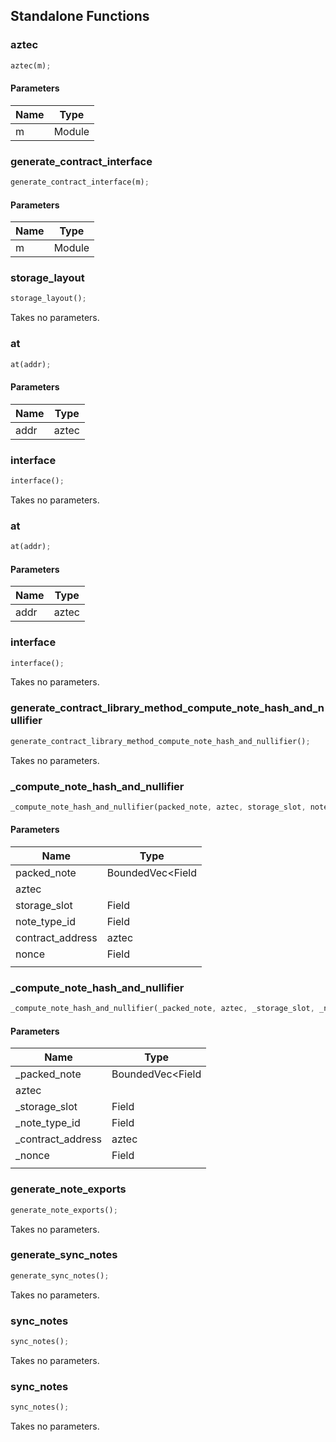 ## Standalone Functions

### aztec

```rust
aztec(m);
```

#### Parameters
| Name | Type |
| --- | --- |
| m | Module |

### generate_contract_interface

```rust
generate_contract_interface(m);
```

#### Parameters
| Name | Type |
| --- | --- |
| m | Module |

### storage_layout

```rust
storage_layout();
```

Takes no parameters.

### at

```rust
at(addr);
```

#### Parameters
| Name | Type |
| --- | --- |
| addr | aztec |

### interface

```rust
interface();
```

Takes no parameters.

### at

```rust
at(addr);
```

#### Parameters
| Name | Type |
| --- | --- |
| addr | aztec |

### interface

```rust
interface();
```

Takes no parameters.

### generate_contract_library_method_compute_note_hash_and_nullifier

```rust
generate_contract_library_method_compute_note_hash_and_nullifier();
```

Takes no parameters.

### _compute_note_hash_and_nullifier

```rust
_compute_note_hash_and_nullifier(packed_note, aztec, storage_slot, note_type_id, contract_address, nonce, );
```

#### Parameters
| Name | Type |
| --- | --- |
| packed_note | BoundedVec&lt;Field |
| aztec |  |
| storage_slot | Field |
| note_type_id | Field |
| contract_address | aztec |
| nonce | Field |
|  |  |

### _compute_note_hash_and_nullifier

```rust
_compute_note_hash_and_nullifier(_packed_note, aztec, _storage_slot, _note_type_id, _contract_address, _nonce, );
```

#### Parameters
| Name | Type |
| --- | --- |
| _packed_note | BoundedVec&lt;Field |
| aztec |  |
| _storage_slot | Field |
| _note_type_id | Field |
| _contract_address | aztec |
| _nonce | Field |
|  |  |

### generate_note_exports

```rust
generate_note_exports();
```

Takes no parameters.

### generate_sync_notes

```rust
generate_sync_notes();
```

Takes no parameters.

### sync_notes

```rust
sync_notes();
```

Takes no parameters.

### sync_notes

```rust
sync_notes();
```

Takes no parameters.

